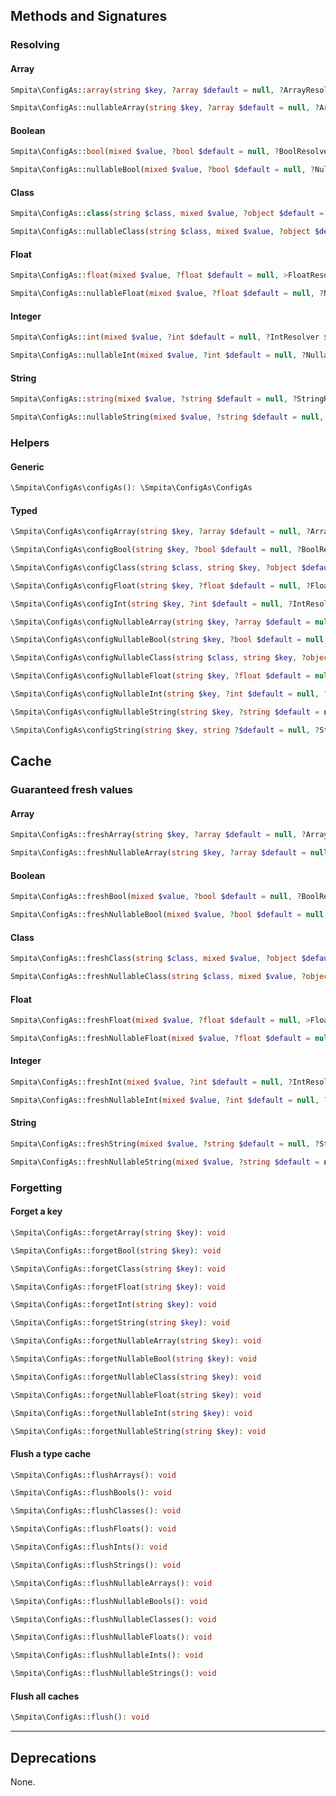 ## Methods and Signatures

### Resolving

#### Array

```php
Smpita\ConfigAs::array(string $key, ?array $default = null, ?ArrayResolver $resolver = null): array
```

```php
Smpita\ConfigAs::nullableArray(string $key, ?array $default = null, ?ArrayResolver $resolver = null): ?array
```

#### Boolean

```php
Smpita\ConfigAs::bool(mixed $value, ?bool $default = null, ?BoolResolver $resolver = null): bool
```

```php
Smpita\ConfigAs::nullableBool(mixed $value, ?bool $default = null, ?NullableBoolResolver $resolver = null): ?bool
```

#### Class

```php
Smpita\ConfigAs::class(string $class, mixed $value, ?object $default = null, ?ClassResolver $resolver = null): object
```

```php
Smpita\ConfigAs::nullableClass(string $class, mixed $value, ?object $default = null, ?NullableClassResolver $resolver = null): ?object
```

#### Float

```php
Smpita\ConfigAs::float(mixed $value, ?float $default = null, >FloatResolver $resolver = null): float
```

```php
Smpita\ConfigAs::nullableFloat(mixed $value, ?float $default = null, ?NullableFloatResolver $resolver = null): ?float
```

#### Integer

```php
Smpita\ConfigAs::int(mixed $value, ?int $default = null, ?IntResolver $resolver = null): int
```

```php
Smpita\ConfigAs::nullableInt(mixed $value, ?int $default = null, ?NullableIntResolver $resolver = null): ?int
```

#### String

```php
Smpita\ConfigAs::string(mixed $value, ?string $default = null, ?StringResolver $resolver = null): string
```

```php
Smpita\ConfigAs::nullableString(mixed $value, ?string $default = null, ?NullableStringResolver $resolver = null): ?string
```

### Helpers

#### Generic

```php
\Smpita\ConfigAs\configAs(): \Smpita\ConfigAs\ConfigAs
```

#### Typed

```php
\Smpita\ConfigAs\configArray(string $key, ?array $default = null, ?ArrayResolver $resolver = null): array
```

```php
\Smpita\ConfigAs\configBool(string $key, ?bool $default = null, ?BoolResolver $resolver = null): bool
```

```php
\Smpita\ConfigAs\configClass(string $class, string $key, ?object $default = null, ?ClassResolver $resolver = null)
```

```php
\Smpita\ConfigAs\configFloat(string $key, ?float $default = null, ?FloatResolver $resolver = null): float
```

```php
\Smpita\ConfigAs\configInt(string $key, ?int $default = null, ?IntResolver $resolver = null): int
```

```php
\Smpita\ConfigAs\configNullableArray(string $key, ?array $default = null, ?NullableArrayResolver $resolver = null): ?array
```

```php
\Smpita\ConfigAs\configNullableBool(string $key, ?bool $default = null, ?NullableBoolResolver $resolver = null): ?bool
```

```php
\Smpita\ConfigAs\configNullableClass(string $class, string $key, ?object $default = null, ?NullableClassResolver $resolver = null): ?object
```

```php
\Smpita\ConfigAs\configNullableFloat(string $key, ?float $default = null, ?NullableFloatResolver $resolver = null): ?float
```

```php
\Smpita\ConfigAs\configNullableInt(string $key, ?int $default = null, ?NullableIntResolver $resolver = null): ?int
```

```php
\Smpita\ConfigAs\configNullableString(string $key, ?string $default = null, ?NullableStringResolver $resolver = null): ?string
```

```php
\Smpita\ConfigAs\configString(string $key, string ?$default = null, ?StringResolver $resolver = null): string
```

## Cache

### Guaranteed fresh values

#### Array

```php
Smpita\ConfigAs::freshArray(string $key, ?array $default = null, ?ArrayResolver $resolver = null): array
```

```php
Smpita\ConfigAs::freshNullableArray(string $key, ?array $default = null, ?ArrayResolver $resolver = null): ?array
```

#### Boolean

```php
Smpita\ConfigAs::freshBool(mixed $value, ?bool $default = null, ?BoolResolver $resolver = null): bool
```

```php
Smpita\ConfigAs::freshNullableBool(mixed $value, ?bool $default = null, ?NullableBoolResolver $resolver = null): ?bool
```

#### Class

```php
Smpita\ConfigAs::freshClass(string $class, mixed $value, ?object $default = null, ?ClassResolver $resolver = null): object
```

```php
Smpita\ConfigAs::freshNullableClass(string $class, mixed $value, ?object $default = null, ?NullableClassResolver $resolver = null): ?object
```

#### Float

```php
Smpita\ConfigAs::freshFloat(mixed $value, ?float $default = null, >FloatResolver $resolver = null): float
```

```php
Smpita\ConfigAs::freshNullableFloat(mixed $value, ?float $default = null, ?NullableFloatResolver $resolver = null): ?float
```

#### Integer

```php
Smpita\ConfigAs::freshInt(mixed $value, ?int $default = null, ?IntResolver $resolver = null): int
```

```php
Smpita\ConfigAs::freshNullableInt(mixed $value, ?int $default = null, ?NullableIntResolver $resolver = null): ?int
```

#### String

```php
Smpita\ConfigAs::freshString(mixed $value, ?string $default = null, ?StringResolver $resolver = null): string
```

```php
Smpita\ConfigAs::freshNullableString(mixed $value, ?string $default = null, ?NullableStringResolver $resolver = null): ?string
```

### Forgetting

#### Forget a key

```php
\Smpita\ConfigAs::forgetArray(string $key): void
```

```php
\Smpita\ConfigAs::forgetBool(string $key): void
```

```php
\Smpita\ConfigAs::forgetClass(string $key): void
```

```php
\Smpita\ConfigAs::forgetFloat(string $key): void
```

```php
\Smpita\ConfigAs::forgetInt(string $key): void
```

```php
\Smpita\ConfigAs::forgetString(string $key): void
```

```php
\Smpita\ConfigAs::forgetNullableArray(string $key): void
```

```php
\Smpita\ConfigAs::forgetNullableBool(string $key): void
```

```php
\Smpita\ConfigAs::forgetNullableClass(string $key): void
```

```php
\Smpita\ConfigAs::forgetNullableFloat(string $key): void
```

```php
\Smpita\ConfigAs::forgetNullableInt(string $key): void
```

```php
\Smpita\ConfigAs::forgetNullableString(string $key): void
```

#### Flush a type cache

```php
\Smpita\ConfigAs::flushArrays(): void
```

```php
\Smpita\ConfigAs::flushBools(): void
```

```php
\Smpita\ConfigAs::flushClasses(): void
```

```php
\Smpita\ConfigAs::flushFloats(): void
```

```php
\Smpita\ConfigAs::flushInts(): void
```

```php
\Smpita\ConfigAs::flushStrings(): void
```

```php
\Smpita\ConfigAs::flushNullableArrays(): void
```

```php
\Smpita\ConfigAs::flushNullableBools(): void
```

```php
\Smpita\ConfigAs::flushNullableClasses(): void
```

```php
\Smpita\ConfigAs::flushNullableFloats(): void
```

```php
\Smpita\ConfigAs::flushNullableInts(): void
```

```php
\Smpita\ConfigAs::flushNullableStrings(): void
```

#### Flush all caches

```php
\Smpita\ConfigAs::flush(): void
```

---

## Deprecations

None.
